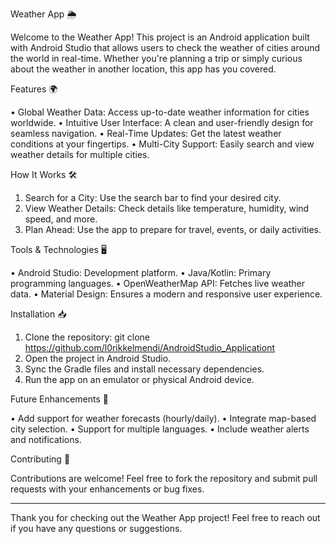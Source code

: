 Weather App 🌦️


Welcome to the Weather App! This project is an Android application built with Android Studio that allows users to check the weather of cities around the world in real-time. Whether you're planning a trip or simply curious about the weather in another location, this app has you covered.


Features 🌍

•	Global Weather Data: Access up-to-date weather information for cities worldwide.
•	Intuitive User Interface: A clean and user-friendly design for seamless navigation.
•	Real-Time Updates: Get the latest weather conditions at your fingertips.
•	Multi-City Support: Easily search and view weather details for multiple cities.


How It Works 🛠️

1.	Search for a City: Use the search bar to find your desired city.
2.	View Weather Details: Check details like temperature, humidity, wind speed, and more.
3.	Plan Ahead: Use the app to prepare for travel, events, or daily activities.


Tools & Technologies 🖥️

•	Android Studio: Development platform.
•	Java/Kotlin: Primary programming languages.
•	OpenWeatherMap API: Fetches live weather data.
•	Material Design: Ensures a modern and responsive user experience.


Installation 📥

1.	Clone the repository:
git clone https://github.com/l0rikkelmendi/AndroidStudio_Applicationt
2.	Open the project in Android Studio.
3.	Sync the Gradle files and install necessary dependencies.
4.	Run the app on an emulator or physical Android device.


Future Enhancements 🚀

•	Add support for weather forecasts (hourly/daily).
•	Integrate map-based city selection.
•	Support for multiple languages.
•	Include weather alerts and notifications.


Contributing 🤝

Contributions are welcome! Feel free to fork the repository and submit pull requests with your enhancements or bug fixes.
________________________________________




Thank you for checking out the Weather App project! Feel free to reach out if you have any questions or suggestions.





